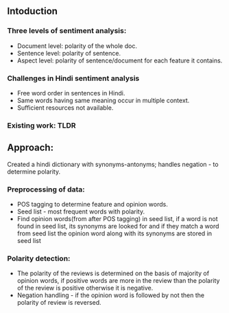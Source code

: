 ## Intoduction
### Three levels of sentiment analysis:
  - Document level: polarity of the whole doc.
  - Sentence level: polarity of sentence.
  - Aspect level: polarity of sentence/document for each feature it contains.
  
### Challenges in Hindi sentiment analysis
  - Free word order in sentences in Hindi.
  - Same words having same meaning occur in multiple context.
  - Sufficient resources not available.
 
### Existing work: TLDR
 
## Approach: 
Created a hindi dictionary with synonyms-antonyms; handles negation - to determine polarity.
### Preprocessing of data:
  - POS tagging to determine feature and opinion words.
  - Seed list - most frequent words with polarity.
  - Find opinion words(from after POS tagging) in seed list, if a word is not found in seed list, its synonyms are looked for  and if they match a word from seed list the opinion word along with its synonyms are stored in seed list

### Polarity detection:
   - The polarity of the reviews is determined on the basis of majority of opinion words, if positive words are more in the review than the polarity of the review is positive otherwise it is negative.
   - Negation handling - if the opinion word is followed by not then the polarity of review is reversed.
